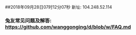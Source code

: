 ##2018年09月28日07时12分07秒 新址: 104.248.52.114
### 兔友常见问题及解答: https://github.com/wanggonging/d/blob/w/FAQ.md
